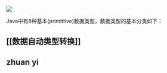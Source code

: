 ![](https://gitee.com/codebysandwich/source/raw/master/picgo/2022-09/java%E5%9F%BA%E6%9C%AC%E6%95%B0%E6%8D%AE%E7%B1%BB%E5%9E%8B.png)


Java中有8种基本(primittive)数据类型，数据类型的基本分类如下：



## [[数据自动类型转换]]

## zhuan yi